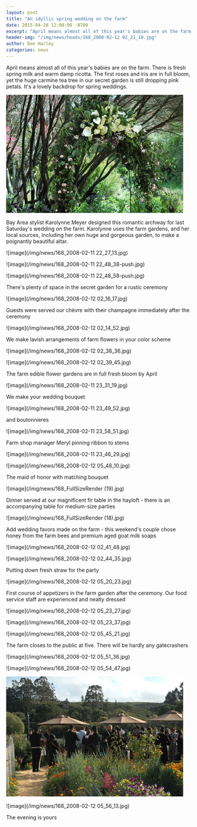 ```yaml
---
layout: post
title: "An idyllic spring wedding on the farm"
date: 2015-04-28 12:00:00 -0700
excerpt: "April means almost all of this year's babies are on the farm. There is fresh spring milk and ..."
header-img: "/img/news/heads/168_2008-02-12 02_21_18.jpg"
author: Dee Harley
categories: news
---
```

April means almost all of this year's babies are on the farm. There is
fresh spring milk and warm damp ricotta. The first roses and iris are
in full bloom, yet the huge carmine tea tree in our secret garden is
still dropping pink petals. It's a lovely backdrop for spring
weddings.

![image](/img/news/168_arch2.jpg)

Bay Area stylist Karolynne Meyer designed this romantic archway for
last Saturday's wedding on the farm. Karolynne uses the farm gardens,
and her local sources, including her own huge and gorgeous garden, to
make a poignantly beautiful altar.

![image](/img/news/168_2008-02-11 22_27_13.jpg)

![image](/img/news/168_2008-02-11 22_48_38-push.jpg)



![image](/img/news/168_2008-02-11 22_48_58-push.jpg)

There's plenty of space in the secret garden for a rustic ceremony

![image](/img/news/168_2008-02-12 02_16_17.jpg)

Guests were served our chèvre with their champagne immediately after
the ceremony

![image](/img/news/168_2008-02-12 02_14_52.jpg)

We make lavish arrangements of farm flowers in your color scheme



![image](/img/news/168_2008-02-12 02_38_36.jpg)

![image](/img/news/168_2008-02-12 02_39_45.jpg)

The farm edible flower gardens are in full fresh bloom by April

![image](/img/news/168_2008-02-11 23_31_19.jpg)

We make your wedding bouquet

![image](/img/news/168_2008-02-11 23_49_52.jpg)

and boutonnieres

![image](/img/news/168_2008-02-11 23_58_51.jpg)

Farm shop manager Meryl pinning ribbon to stems

![image](/img/news/168_2008-02-11 23_46_29.jpg)

![image](/img/news/168_2008-02-12 05_48_10.jpg)

The maid of honor with matching bouquet

![image](/img/news/168_FullSizeRender (19).jpg)

Dinner served at our magnificent fir table in the hayloft - there is
an accompanying table for medium-size parties

![image](/img/news/168_FullSizeRender (18).jpg)

Add wedding favors made on the farm - this weekend's couple chose
honey from the farm bees and premium aged goat milk soaps

![image](/img/news/168_2008-02-12 02_41_48.jpg)

![image](/img/news/168_2008-02-12 02_44_35.jpg)

Putting down fresh straw for the party

![image](/img/news/168_2008-02-12 05_20_23.jpg)

First course of appetizers in the farm garden after the ceremony. Our
food service staff are experienced and neatly dressed

![image](/img/news/168_2008-02-12 05_23_27.jpg)

![image](/img/news/168_2008-02-12 05_23_37.jpg)

![image](/img/news/168_2008-02-12 05_45_21.jpg)

The farm closes to the public at five. There will be hardly any
gatecrashers

![image](/img/news/168_2008-02-12 05_51_36.jpg)

![image](/img/news/168_2008-02-12 05_54_47.jpg)

![image](/img/news/168_party.jpg)

![image](/img/news/168_2008-02-12 05_56_13.jpg)

The evening is yours



